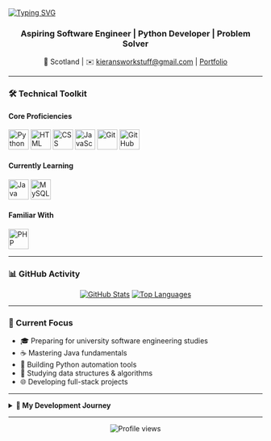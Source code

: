 <a align="center" href="https://git.io/typing-svg">
  <img src="https://readme-typing-svg.herokuapp.com?font=Righteous&size=50&pause=1000&color=4874c4&center=true&vCenter=true&random=false&width=500&height=70&lines=Welcome!%F0%9F%91%8B;I'm+Kieran!" alt="Typing SVG" />
</a>

<h3 align="center">Aspiring Software Engineer | Python Developer | Problem Solver</h3>

<div align="center">
  
📍 Scotland | ✉️ kieransworkstuff@gmail.com | [Portfolio](https://github.com/Kieranmcm07?tab=repositories)
  
</div>

---

### 🛠️ Technical Toolkit

<div align="left">
  
#### Core Proficiencies
<img alt="Python" width="40px" src="https://cdn.jsdelivr.net/gh/devicons/devicon/icons/python/python-original.svg" title="Python" />
<img alt="HTML" width="40px" src="https://cdn.jsdelivr.net/gh/devicons/devicon/icons/html5/html5-original.svg" title="HTML5" />
<img alt="CSS" width="40px" src="https://cdn.jsdelivr.net/gh/devicons/devicon/icons/css3/css3-original.svg" title="CSS3" />
<img alt="JavaScript" width="40px" src="https://cdn.jsdelivr.net/gh/devicons/devicon/icons/javascript/javascript-original.svg" title="JavaScript" />
<img alt="Git" width="40px" src="https://cdn.jsdelivr.net/gh/devicons/devicon/icons/git/git-original.svg" title="Git" />
<img alt="GitHub" width="40px" src="https://cdn.jsdelivr.net/gh/devicons/devicon/icons/github/github-original.svg" title="GitHub" />

#### Currently Learning
<img alt="Java" width="40px" src="https://cdn.jsdelivr.net/gh/devicons/devicon/icons/java/java-original.svg" title="Java" />
<img alt="MySQL" width="40px" src="https://cdn.jsdelivr.net/gh/devicons/devicon/icons/mysql/mysql-original.svg" title="MySQL" />

#### Familiar With
<img alt="PHP" width="40px" src="https://cdn.jsdelivr.net/gh/devicons/devicon/icons/php/php-original.svg" title="PHP" />

</div>

---

### 📊 GitHub Activity

<div align="center">
  
[![GitHub Stats](https://github-readme-stats.vercel.app/api?username=Kieranmcm07&show_icons=true&theme=dark&hide_title=true)](https://github.com/Kieranmcm07)
[![Top Languages](https://github-readme-stats.vercel.app/api/top-langs/?username=Kieranmcm07&layout=compact&theme=dark&hide_border=true)](https://github.com/Kieranmcm07)

</div>

---

### 🚀 Current Focus
- 🎓 Preparing for university software engineering studies
- ☕ Mastering Java fundamentals
- 🐍 Building Python automation tools
- 🧠 Studying data structures & algorithms
- 🌐 Developing full-stack projects

---

<details>
<summary><b>🧭 My Development Journey</b></summary>
  
My coding journey began at age 8 with Scratch, discovering the thrill of creating interactive experiences. By 11, I was building websites with HTML/CSS, learning the power of visual design. At 13, Python became my tool of choice for solving complex problems and building practical applications.

Today, I'm focused on software engineering fundamentals: system design, algorithms, and professional development practices. I'm preparing for university studies while expanding my skills in Java and backend development.

</details>

---

<div align="center">
  <img src="https://komarev.com/ghpvc/?username=Kieranmcm07&color=blue&style=flat" alt="Profile views">
</div>